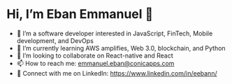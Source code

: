 # Hi, I’m Eban Emmanuel  👋

- 👀 I’m a software developer interested in JavaScript, FinTech, Mobile development, and DevOps
- 🌱 I’m currently learning AWS amplifies, Web 3.0, blockchain, and Python
- 💞️ I’m looking to collaborate on React-native and React
- 📫 How to reach me: emmanuel.eban@conicapps.com
- 🤝 Connect with me on LinkedIn: <https://www.linkedin.com/in/eebann/>

<!---
available!!
--->
